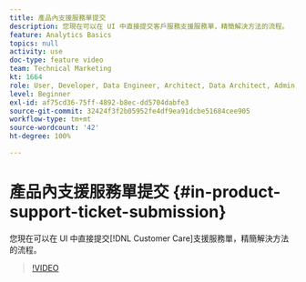 ```yaml
---
title: 產品內支援服務單提交
description: 您現在可以在 UI 中直接提交客戶服務支援服務單，精簡解決方法的流程。
feature: Analytics Basics
topics: null
activity: use
doc-type: feature video
team: Technical Marketing
kt: 1664
role: User, Developer, Data Engineer, Architect, Data Architect, Admin, Leader
level: Beginner
exl-id: af75cd36-75ff-4892-b8ec-dd5704dabfe3
source-git-commit: 32424f3f2b05952fe4df9ea91dcbe51684cee905
workflow-type: tm+mt
source-wordcount: '42'
ht-degree: 100%

---
```


# 產品內支援服務單提交 {#in-product-support-ticket-submission}

您現在可以在 UI 中直接提交[!DNL Customer Care]支援服務單，精簡解決方法的流程。

>[!VIDEO](https://video.tv.adobe.com/v/23133/?quality=12)
